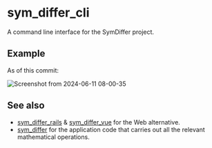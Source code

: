 # sym_differ_cli

A command line interface for the SymDiffer project.

## Example
As of this commit:

![Screenshot from 2024-06-11 08-00-35](https://github.com/enrique-guillen/sym_differ_cli/assets/31013835/a13aa0b7-954d-4124-a7d7-298924c62dc7)

## See also
- [sym_differ_rails](https://github.com/enrique-guillen/sym_differ_rails) & [sym_differ_vue](https://github.com/enrique-guillen/sym_differ_vue) for 
  the Web alternative.
- [sym_differ](https://github.com/enrique-guillen/sym_differ) for the application code that carries out all the relevant mathematical operations.
